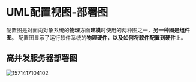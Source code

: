 # UML配置视图-部署图

配置图是对面向对象系统的**物理**方面**建模**时使用的两种图之一，**另一种图是组件图**。 配置图显示了运行软件系统的**物理硬件**，**以及如何将软件配置到硬件**上。  



## 高并发服务器部署图

![1571417104102](C:\Users\JunSIr\AppData\Roaming\Typora\typora-user-images\1571417104102.png)